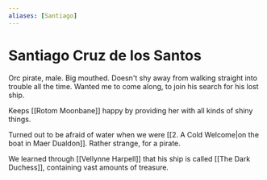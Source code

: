 ```yaml
---
aliases: [Santiago]
---
```

# Santiago Cruz de los Santos
Orc pirate, male. Big mouthed. Doesn't shy away from walking straight into trouble all the time. Wanted me to come along, to join his search for his lost ship.

Keeps [[Rotom Moonbane]] happy by providing her with all kinds of shiny things.

Turned out to be afraid of water when we were [[2. A Cold Welcome|on the boat in Maer Dualdon]]. Rather strange, for a pirate.

We learned through [[Vellynne Harpell]] that his ship is called [[The Dark Duchess]], containing vast amounts of treasure.